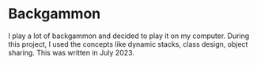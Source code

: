 # Backgammon
I play a lot of backgammon and decided to play it on my computer. During this project, I used the concepts like dynamic stacks, class design, object sharing.
This was written in July 2023. 
